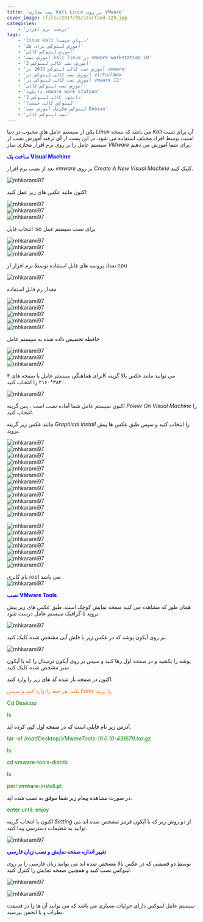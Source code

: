 ```yaml
---
title: 'نصب مجازی Kali Linux بر روی VMware'
cover_image: /files/2017/05/itarfand-229.jpg
categories:
    - 'ترفند نرم افزار'
tags:
    - 'linux kali دبیان چیست؟'
    - 'آموزش لینوکس برای هک'
    - 'آموزش لینوکس کالی'
    - 'آموزش نصب kali linux در vmware workstation 10'
    - 'آموزش نصب کالی لینوکس 2'
    - 'آموزش نصب کالی لینوکس 2016 در vmware'
    - 'آموزش نصب کالی لینوکس در virtualbox'
    - 'آموزش نصب کالی لینوکس در vmware 12'
    - 'آموزش نصب لینوکس کالی'
    - 'دانلود vmware work station'
    - 'دانلود کالی لینوکس 2'
    - 'لینوکس کالی چیست؟'
    - 'لینوکس هکینگ آموزش نصب Debian'
    - 'نصب لینوکس کالی'
---
```


یکی از سیستم عامل های محبوب در دنیا *Linux* می باشد که نسخه *Kali* آن برای تست امنیت توسط افراد مختلف استفاده می شود. در این پست از آی ترفند آموزش نصب از سیستم عامل را بر روی نرم افزار مجازی ساز *VMware* برای شما آموزش می دهیم.

<span style="color: #0000ff;">**ساخت یک Visual Machine**</span>

بعد از نصب نرم افزار *vmware* بر روی *Create A New Visual Machine* کلیک کنید.

![mhkarami97](/files/2017/05/itarfand-186.jpg)  

اکنون مانند عکس های زیر عمل کنید:

![mhkarami97](/files/2017/05/itarfand-187.jpg)  
![mhkarami97](/files/2017/05/itarfand-188.jpg)  
![mhkarami97](/files/2017/05/itarfand-189.jpg)  

انتخاب فایل iso برای نصب سیستم عمل

![mhkarami97](/files/2017/05/itarfand-190.jpg)  
![mhkarami97](/files/2017/05/itarfand-191.jpg)  
![mhkarami97](/files/2017/05/itarfand-192.jpg)  

تعداد پروسه های قابل استفاده توسط نرم افزار از cpu

![mhkarami97](/files/2017/05/itarfand-193.jpg)  

مقدار رم قابل استفاده

![mhkarami97](/files/2017/05/itarfand-194.jpg)  
![mhkarami97](/files/2017/05/itarfand-195.jpg)  
![mhkarami97](/files/2017/05/itarfand-197n.jpg)  
![mhkarami97](/files/2017/05/itarfand-198.jpg)  
![mhkarami97](/files/2017/05/itarfand-199.jpg)  

حافظه تخصیص داده شده به سیستم عامل

![mhkarami97](/files/2017/05/itarfand-200.jpg)  
![mhkarami97](/files/2017/05/itarfand-201.jpg)  
![mhkarami97](/files/2017/05/itarfand-202.jpg)  

برای هماهنگی سیستم عامل با صفحه های ۴K می توانید مانند عکس بالا گزینه ۳۸۴۰\*۲۱۶۰ را انتخاب کنید.

![mhkarami97](/files/2017/05/itarfand-203.jpg)  

اکنون سیستم عامل شما آماده نصب است ، پس گزینه *Power On Visual Machine* را انتخاب کنید.

مانند عکس زیر گزینه *Graphical Install* را انتخاب کنید و سپس طبق عکس ها پیش بروید.

![mhkarami97](/files/2017/05/itarfand-204.jpg)  
![mhkarami97](/files/2017/05/itarfand-205.jpg)  
![mhkarami97](/files/2017/05/itarfand-206.jpg)  
![mhkarami97](/files/2017/05/itarfand-207.jpg)  
![mhkarami97](/files/2017/05/itarfand-208.jpg)  
![mhkarami97](/files/2017/05/itarfand-209.jpg)  
![mhkarami97](/files/2017/05/itarfand-210.jpg)  
![mhkarami97](/files/2017/05/itarfand-211.jpg)  
![mhkarami97](/files/2017/05/itarfand-212.jpg)  
![mhkarami97](/files/2017/05/itarfand-213.jpg)  
![mhkarami97](/files/2017/05/itarfand-214.jpg)  
![mhkarami97](/files/2017/05/itarfand-215.jpg)  

![mhkarami97](/files/2017/05/itarfand-216-1.jpg)  
![mhkarami97](/files/2017/05/itarfand-217.jpg)  
![mhkarami97](/files/2017/05/itarfand-218.jpg)  
![mhkarami97](/files/2017/05/itarfand-219.jpg)  
![mhkarami97](/files/2017/05/itarfand-220.jpg)  
![mhkarami97](/files/2017/05/itarfand-221.jpg)  
![mhkarami97](/files/2017/05/itarfand-222.jpg)  

نام کابری *root* می باشد.  
![mhkarami97](/files/2017/05/itarfand-223.jpg)  

<span style="color: #0000ff;">**نصب VMware Tools**</span>

همان طور که مشاهده می کنید صفحه نمایش کوچک است. طبق عکس های زیر پیش بروید تا گرافیک سیستم عامل درست شود.

![mhkarami97](/files/2017/05/itarfand-224.jpg)  

بر روی آیکون پوشه که در عکس زیر با فلش آبی مشخص شده کلیک کنید.

![mhkarami97](/files/2017/05/itarfand-225.jpg)  

پوشه را بکشید و در صفحه اول رها کنید و سپس بر روی آیکون ترمینال را که با آیکون سبز مشخص شده کلیک کنید.

اکنون در صفحه باز شده کد های زیر را وارد کنید.

<span style="color: #ff6600;">*نکته: هر خط را وارد کنید و سپس Enter را بزنید.*</span>

<span style="color: #008000;">Cd Desktop</span>

<span style="color: #008000;">ls</span>

<span style="color: #000000;">آدرس زیر نام فایلی است که در صفحه اول کپی کرده اید.</span>

<span style="color: #008000;">tar -xf /root/Desktop/*VMwareTools-10.0.10-431679.tar.gz*</span>

<span style="color: #008000;">ls</span>

<span style="color: #008000;">cd vmware-tools-distrib</span>

<span style="color: #008000;">ls</span>

<span style="color: #008000;">perl vmware-install.pl</span>

<span style="color: #000000;">در صورت مشاهده پیغام زیر شما موفق به نصب شده اید.</span>

<span style="color: #008000;">enter until: enjoy</span>

اکنون با انتخاب گزینه *Setting* از دو روش زیر که با آیکون قرمز مشخص شده اند می توانید به تنظیمات دسترسی پیدا کنید.

![mhkarami97](/files/2017/05/itarfand-226.jpg)  

<span style="color: #0000ff;">**تغییر اندازه صفحه نمایش و نصب زبان فارسی**</span>

توسط دو قسمتی که در عکس بالا مشخص شده اند می توانید زبان فارسی را بر روی لینوکس نصب کنید و همچنین صفحه نمایش را کنترل کنید.

![mhkarami97](/files/2017/05/itarfand-228-1.jpg)  

![mhkarami97](/files/2017/05/itarfand-227.jpg)  

سیستم عامل لینوکس دارای جزئیات بسیاری می باشد که می توانید آن ها را در قسمت نظرات و یا انجمن بپرسید.